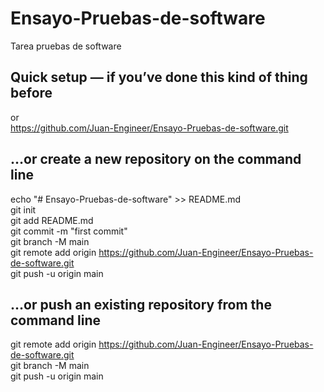 # Ensayo-Pruebas-de-software
Tarea pruebas de software
## Quick setup — if you’ve done this kind of thing before
or	
https://github.com/Juan-Engineer/Ensayo-Pruebas-de-software.git

## …or create a new repository on the command line
echo "# Ensayo-Pruebas-de-software" >> README.md<br>
git init<br>
git add README.md<br>
git commit -m "first commit"<br>
git branch -M main<br>
git remote add origin https://github.com/Juan-Engineer/Ensayo-Pruebas-de-software.git<br>
git push -u origin main<br>
## …or push an existing repository from the command line
git remote add origin https://github.com/Juan-Engineer/Ensayo-Pruebas-de-software.git<br>
git branch -M main<br>
git push -u origin main
